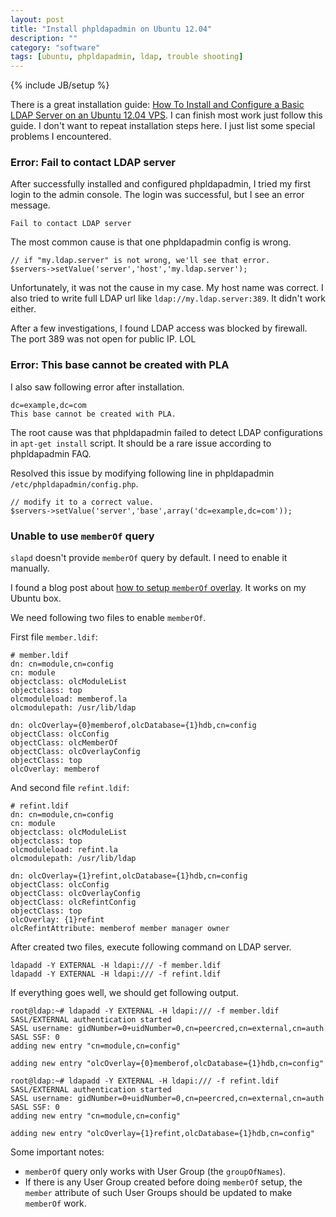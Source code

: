 ```yaml
---
layout: post
title: "Install phpldapadmin on Ubuntu 12.04"
description: ""
category: "software"
tags: [ubuntu, phpldapadmin, ldap, trouble shooting]
---
```

{% include JB/setup %}

There is a great installation guide: [How To Install and Configure a Basic LDAP Server on an Ubuntu 12.04 VPS](https://www.digitalocean.com/community/articles/how-to-install-and-configure-a-basic-ldap-server-on-an-ubuntu-12-04-vps). I can finish most work just follow this guide. I don't want to repeat installation steps here. I just list some special problems I encountered.

### Error: Fail to contact LDAP server ###

After successfully installed and configured phpldapadmin, I tried my first login to the admin console. The login was successful, but I see an error message.

	Fail to contact LDAP server

The most common cause is that one phpldapadmin config is wrong.

	// if "my.ldap.server" is not wrong, we'll see that error.
	$servers->setValue('server','host','my.ldap.server');

Unfortunately, it was not the cause in my case. My host name was correct. I also tried to write full LDAP url like `ldap://my.ldap.server:389`. It didn't work either.

After a few investigations, I found LDAP access was blocked by firewall. The port 389 was not open for public IP. LOL

### Error: This base cannot be created with PLA ###

I also saw following error after installation.

	dc=example,dc=com 
	This base cannot be created with PLA. 

The root cause was that phpldapadmin failed to detect LDAP configurations in `apt-get install` script. It should be a rare issue according to phpldapadmin FAQ.

Resolved this issue by modifying following line in phpldapadmin `/etc/phpldapadmin/config.php`.

	// modify it to a correct value.
	$servers->setValue('server','base',array('dc=example,dc=com'));

### Unable to use `memberOf` query ###

`slapd` doesn't provide `memberOf` query by default. I need to enable it manually.

I found a blog post about [how to setup `memberOf` overlay](http://www.schenkels.nl/2013/03/how-to-setup-openldap-with-memberof-overlay-ubuntu-12-04/). It works on my Ubuntu box.

We need following two files to enable `memberOf`.

First file `member.ldif`:

	# member.ldif
	dn: cn=module,cn=config
	cn: module
	objectclass: olcModuleList
	objectclass: top
	olcmoduleload: memberof.la
	olcmodulepath: /usr/lib/ldap
	
	dn: olcOverlay={0}memberof,olcDatabase={1}hdb,cn=config
	objectClass: olcConfig
	objectClass: olcMemberOf
	objectClass: olcOverlayConfig
	objectClass: top
	olcOverlay: memberof

And second file `refint.ldif`:

	# refint.ldif
	dn: cn=module,cn=config
	cn: module
	objectclass: olcModuleList
	objectclass: top
	olcmoduleload: refint.la
	olcmodulepath: /usr/lib/ldap
	
	dn: olcOverlay={1}refint,olcDatabase={1}hdb,cn=config
	objectClass: olcConfig
	objectClass: olcOverlayConfig
	objectClass: olcRefintConfig
	objectClass: top
	olcOverlay: {1}refint
	olcRefintAttribute: memberof member manager owner

After created two files, execute following command on LDAP server.

	ldapadd -Y EXTERNAL -H ldapi:/// -f member.ldif
	ldapadd -Y EXTERNAL -H ldapi:/// -f refint.ldif

If everything goes well, we should get following output.

	root@ldap:~# ldapadd -Y EXTERNAL -H ldapi:/// -f member.ldif
	SASL/EXTERNAL authentication started
	SASL username: gidNumber=0+uidNumber=0,cn=peercred,cn=external,cn=auth
	SASL SSF: 0
	adding new entry "cn=module,cn=config"
	
	adding new entry "olcOverlay={0}memberof,olcDatabase={1}hdb,cn=config"
	
	root@ldap:~# ldapadd -Y EXTERNAL -H ldapi:/// -f refint.ldif
	SASL/EXTERNAL authentication started
	SASL username: gidNumber=0+uidNumber=0,cn=peercred,cn=external,cn=auth
	SASL SSF: 0
	adding new entry "cn=module,cn=config"
	
	adding new entry "olcOverlay={1}refint,olcDatabase={1}hdb,cn=config"

Some important notes:

* `memberOf` query only works with User Group (the `groupOfNames`).
* If there is any User Group created before doing `memberOf` setup, the `member` attribute of such User Groups should be updated to make `memberOf` work.